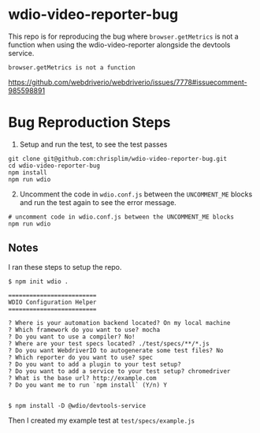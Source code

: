 # wdio-video-reporter-bug
This repo is for reproducing the bug where `browser.getMetrics` is not a function when using the wdio-video-reporter alongside the devtools service.
```
browser.getMetrics is not a function
```

https://github.com/webdriverio/webdriverio/issues/7778#issuecomment-985598891

# Bug Reproduction Steps
1. Setup and run the test, to see the test passes
```
git clone git@github.com:chrisplim/wdio-video-reporter-bug.git
cd wdio-video-reporter-bug
npm install
npm run wdio
```

2. Uncomment the code in `wdio.conf.js` between the `UNCOMMENT_ME` blocks and run the test again to see the error message.
```
# uncomment code in wdio.conf.js between the UNCOMMENT_ME blocks
npm run wdio
```


## Notes
I ran these steps to setup the repo.
```
$ npm init wdio .

=========================
WDIO Configuration Helper
=========================

? Where is your automation backend located? On my local machine
? Which framework do you want to use? mocha
? Do you want to use a compiler? No!
? Where are your test specs located? ./test/specs/**/*.js
? Do you want WebdriverIO to autogenerate some test files? No
? Which reporter do you want to use? spec
? Do you want to add a plugin to your test setup? 
? Do you want to add a service to your test setup? chromedriver
? What is the base url? http://example.com
? Do you want me to run `npm install` (Y/n) Y


$ npm install -D @wdio/devtools-service
```

Then I created my example test at `test/specs/example.js`

